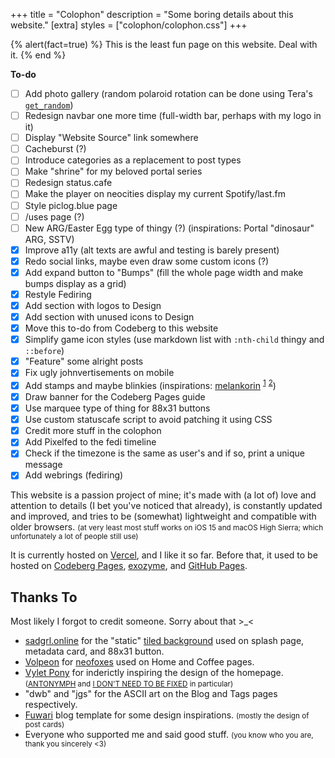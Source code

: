 +++
title = "Colophon"
description = "Some boring details about this website."
[extra]
styles = ["colophon/colophon.css"]
+++

{% alert(fact=true) %}
This is the least fun page on this website. Deal with it.
{% end %}

<aside id="to-do">
<strong class="title">To-do</strong>
<div>

- [ ] Add photo gallery (random polaroid rotation can be done using Tera's [`get_random`](https://keats.github.io/tera/docs/#get-random))
- [ ] Redesign navbar one more time (full-width bar, perhaps with my logo in it)
- [ ] Display "Website Source" link somewhere
- [ ] Cacheburst (?)
- [ ] Introduce categories as a replacement to post types
- [ ] Make "shrine" for my beloved portal series
- [ ] Redesign status.cafe
- [ ] Make the player on neocities display my current Spotify/last.fm
- [ ] Style piclog.blue page
- [ ] /uses page (?)
- [ ] New ARG/Easter Egg type of thingy (?) (inspirations: Portal "dinosaur" ARG, SSTV)
- [x] Improve a11y (alt texts are awful and testing is barely present)
- [x] Redo social links, maybe even draw some custom icons (?)
- [x] Add expand button to "Bumps" (fill the whole page width and make bumps display as a grid)
- [x] Restyle Fediring
- [x] Add section with logos to Design
- [x] Add section with unused icons to Design
- [x] Move this to-do from Codeberg to this website
- [x] Simplify game icon styles (use markdown list with `:nth-child` thingy and `::before`)
- [x] "Feature" some alright posts
- [x] Fix ugly johnvertisements on mobile
- [x] Add stamps and maybe blinkies (inspirations: [melankorin](https://melankorin.net) <sup>[1](https://melankorin.net/about/)</sup> <sup>[2](https://melankorin.net/links/)</sup>)
- [x] Draw banner for the Codeberg Pages guide
- [x] Use marquee type of thing for 88x31 buttons
- [x] Use custom statuscafe script to avoid patching it using CSS
- [x] Credit more stuff in the colophon
- [x] Add Pixelfed to the fedi timeline
- [x] Check if the timezone is the same as user's and if so, print a unique message
- [x] Add webrings (fediring)
</div>
</aside>

This website is a passion project of mine; it's made with (a lot of) love and attention to details (I bet you've noticed that already), is constantly updated and improved, and tries to be (somewhat) lightweight and compatible with older browsers. <small>(at very least most stuff works on iOS 15 and macOS High Sierra; which unfortunately a lot of people still use)</small>

It is currently hosted on [Vercel](https://vercel.com), and I like it so far. Before that, it used to be hosted on [Codeberg Pages](https://codeberg.page), [exozyme](https://exozy.me), and [GitHub Pages](https://pages.github.com).

## Thanks To

Most likely I forgot to credit someone. Sorry about that >_<

- [sadgrl.online](https://goblin-heart.net/sadgrl/) for the "static" [tiled background](https://goblin-heart.net/sadgrl/webmastery/downloads/tiledbgs) used on splash page, metadata card, and 88x31 button.
- [Volpeon](https://volpeon.ink) for [neofoxes](https://volpeon.ink/emojis/neofox/) used on Home and Coffee pages.
- [Vylet Pony](https://www.vyletpony.com) for inderictly inspiring the design of the homepage. <small>([ANTONYMPH](https://www.youtube.com/watch?v=CNPdO5TZ1DQ) and [I DON'T NEED TO BE FIXED](https://www.youtube.com/watch?v=xMzxVVXTGjE) in particular)</small>
- "dwb" and "jgs" for the ASCII art on the Blog and Tags pages respectively.
- [Fuwari](https://fuwari.vercel.app) blog template for some design inspirations. <small>(mostly the design of post cards)</small>
- Everyone who supported me and said good stuff. <small>(you know who you are, thank you sincerely <3)</small>
